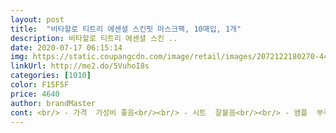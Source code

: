 ```yaml
---
layout: post 
title:  "비타할로 티트리 에센셜 스킨핏 마스크팩, 10매입, 1개" 
description: 비타할로 티트리 에센셜 스킨 ..
date: 2020-07-17 06:15:14 
img: https://static.coupangcdn.com/image/retail/images/2072122180270-44a175f8-f500-4024-95d3-06388090fdda.jpg 
linkUrl: http://me2.do/5VuhoI8s 
categories: [1010] 
color: F15F5F 
price: 4640 
author: brandMaster 
cont: <br/> - 가격  가성비 좋음<br/><br/> - 시트  잘붙음<br/><br/> - 앰플  부족함 없지만 남아 넘치는 정도는 아님<br/><br/> - 재구매의사  가격 변동 없다면 있음<br/><br/> - 평가  따가움 정도 잘 모르겠음<br/><br/> - 효과  생각보다 촉촉함이 오래가고 속당김이 없음<br/>14일에 물건 받아 봤는데 유통기한은2022년으로 충분하더라구요!<br/>20분 넘게 썻는데도 시트가 넘 촉촉해서 창틀 닦았습니다 ㅋㅋㅋㅋㅋㅋㅋㅋㅋㅋ 창틀도 깨끗하게 청소.<br/>.<br/>ㅋㅋㅋㅋㅋ<br/>[마스크 팩 후 화장]<br/>[앰플 용량]<br/>[유통 기한]<br/>[크기]<br/>가격도 저렵하고 1일 1팩용으로 ㄱㄱ<br/>낯익다 했더니 마스크팩이 여러개 있는 브랜드네요<br/>다만 눈의 구멍 크기가 살짝 커요<br/> 
---
```

 
